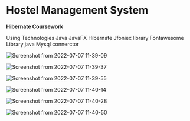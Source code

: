 # Hostel Management System
**Hibernate Coursework**

Using Technologies
      Java
      JavaFX
      Hibernate
      Jfoniex library
      Fontawesome Library
      java Mysql connerctor

![Screenshot from 2022-07-07 11-39-09](https://user-images.githubusercontent.com/88975401/177703963-d145e47a-e2cd-4662-9e06-8eae5114f208.png)

![Screenshot from 2022-07-07 11-39-37](https://user-images.githubusercontent.com/88975401/177703972-fc4360cd-6730-4def-b70d-1e3f958a3faf.png)

![Screenshot from 2022-07-07 11-39-55](https://user-images.githubusercontent.com/88975401/177703975-9f47085d-92f4-44c7-ba71-773bd82fc890.png)

![Screenshot from 2022-07-07 11-40-14](https://user-images.githubusercontent.com/88975401/177703982-56a079a9-84b8-414c-85b6-8780bb61101a.png)

![Screenshot from 2022-07-07 11-40-28](https://user-images.githubusercontent.com/88975401/177703984-62ecd65c-60a2-4011-a2f9-6fe13accd128.png)

![Screenshot from 2022-07-07 11-40-50](https://user-images.githubusercontent.com/88975401/177703986-3f446000-e332-4385-9a8c-47bb19610aa6.png)
